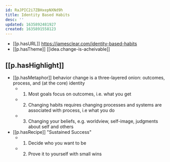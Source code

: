 ```yaml
---
id: RaJPIC2i7ZBHxepNXNd9h
title: Identity Based Habits
desc: ''
updated: 1635892481927
created: 1635891558123
---
```


- [[p.hasURL]] https://jamesclear.com/identity-based-habits
- [[p.hasTheme]] [[idea.change-is-acheivable]]

## [[p.hasHighlight]]

- [[p.hasMetaphor]] behavior change is a three-layered onion: outcomes, process, and (at the core) identity
  - 1. Most goals focus on outcomes, i.e. what you get
  - 2. Changing habits requires changing processes and systems are associated with process, i.e what you do
  - 3. Changing your beliefs, e.g. worldview, self-image, judgments about self and others
- [[p.hasRecipe]] "Sustained Success"
  - 1. Decide who you want to be
  - 2. Prove it to yourself with small wins



